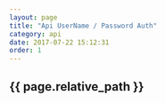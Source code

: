```yaml
---
layout: page
title: "Api UserName / Password Auth"
category: api
date: 2017-07-22 15:12:31
order: 1
---
```



## {{ page.relative_path }}

